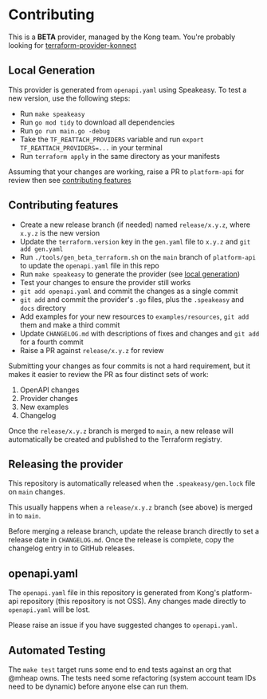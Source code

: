 # Contributing

This is a **BETA** provider, managed by the Kong team. You're probably looking for [terraform-provider-konnect](https://github.com/kong/terraform-provider-konnect)

## Local Generation

This provider is generated from `openapi.yaml` using Speakeasy. To test a new version, use the following steps:

- Run `make speakeasy`
- Run `go mod tidy` to download all dependencies
- Run `go run main.go -debug`
- Take the `TF_REATTACH_PROVIDERS` variable and run `export TF_REATTACH_PROVIDERS=...` in your terminal
- Run `terraform apply` in the same directory as your manifests

Assuming that your changes are working, raise a PR to `platform-api` for review then see [contributing features](#contributing-features)

## Contributing features

- Create a new release branch (if needed) named `release/x.y.z`, where `x.y.z` is the new version
- Update the `terraform.version` key in the `gen.yaml` file to `x.y.z` and `git add gen.yaml`
- Run `./tools/gen_beta_terraform.sh` on the `main` branch of `platform-api` to update the `openapi.yaml` file in this repo
- Run `make speakeasy` to generate the provider (see [local generation](#local-generation))
- Test your changes to ensure the provider still works
- `git add openapi.yaml` and commit the changes as a single commit
- `git add` and commit the provider's `.go` files, plus the `.speakeasy` and `docs` directory
- Add examples for your new resources to `examples/resources`, `git add` them and make a third commit
- Update `CHANGELOG.md` with descriptions of fixes and changes and `git add` for a fourth commit
- Raise a PR against `release/x.y.z` for review

Submitting your changes as four commits is not a hard requirement, but it makes it easier to review the PR as four distinct sets of work:

1. OpenAPI changes
1. Provider changes
1. New examples
1. Changelog

Once the `release/x.y.z` branch is merged to `main`, a new release will automatically be created and published to the Terraform registry.

## Releasing the provider

This repository is automatically released when the `.speakeasy/gen.lock` file on `main` changes.

This usually happens when a `release/x.y.z` branch (see above) is merged in to `main`.

Before merging a release branch, update the release branch directly to set a release date in `CHANGELOG.md`. Once the release is complete, copy the changelog entry in to GitHub releases.

## openapi.yaml

The `openapi.yaml` file in this repository is generated from Kong's platform-api repository (this repository is not OSS). Any changes made directly to `openapi.yaml` will be lost.

Please raise an issue if you have suggested changes to `openapi.yaml`.

## Automated Testing

The `make test` target runs some end to end tests against an org that @mheap owns. The tests need some refactoring (system account team IDs need to be dynamic) before anyone else can run them.
